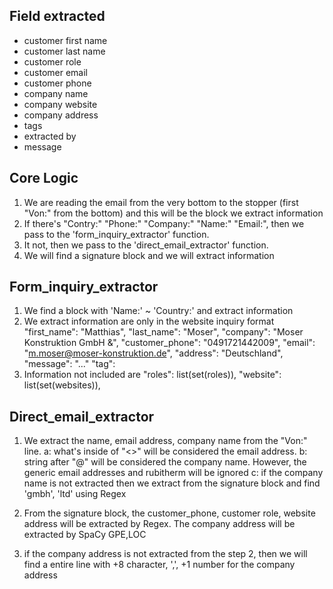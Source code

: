 ## Field extracted
* customer first name
* customer last name
* customer role
* customer email
* customer phone
* company name
* company website
* company address
* tags
* extracted by
* message 

## Core Logic 
1. We are reading the email from the very bottom to the stopper (first "Von:" from the bottom) and this will be the block we extract information
2. If there's "Contry:" "Phone:" "Company:" "Name:" "Email:", then we pass to the 'form_inquiry_extractor' function.
3. It not, then we pass to the 'direct_email_extractor' function.
4. We will find a signature block and we will extract information 


## Form_inquiry_extractor
1. We find a block with 'Name:' ~ 'Country:' and extract information 
2. We extract information are only in the website inquiry format
    "first_name": "Matthias",
    "last_name": "Moser",
    "company": "Moser Konstruktion GmbH &",
    "customer_phone": "0491721442009",
    "email": "m.moser@moser-konstruktion.de",
    "address": "Deutschland", 
    "message": "..."
    "tag": 
3. Information not included are
    "roles": list(set(roles)),
    "website": list(set(websites)),

## Direct_email_extractor 
1. We extract the name, email address, company name from the "Von:" line.
    a: what's inside of "<>" will be considered the email address.
    b: string after "@" will be considered the company name. However, the generic email addresses and rubitherm will be ignored
    c: if the company name is not extracted then we extract from the signature block and find 'gmbh', 'ltd' using Regex

2. From the signature block, the customer_phone, customer role, website address will be extracted by Regex. The company address will be extracted by SpaCy GPE,LOC
3. if the company address is not extracted from the step 2, then we will find a entire line with +8 character, ',', +1 number for the company address
